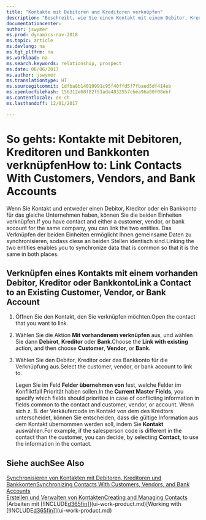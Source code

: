 ```yaml
---
title: "Kontakte mit Debitoren und Kreditoren verknüpfen"
description: "Beschreibt, wie Sie einen Kontakt mit einem Debitor, Kreditor oder einem Bankkonto aus dem gleichen Unternehmen verknüpfen, sodass Sie allgemeine Daten synchronisieren können."
documentationcenter: 
author: jswymer
ms.prod: dynamics-nav-2018
ms.topic: article
ms.devlang: na
ms.tgt_pltfrm: na
ms.workload: na
ms.search.keywords: relationship, prospect
ms.date: 06/06/2017
ms.author: jswymer
ms.translationtype: HT
ms.sourcegitcommit: 1dfba8b14019991c95f40ffd5f7fbaed5df414eb
ms.openlocfilehash: 156312e68f82f51ade4832557cbea96a80f08ebf
ms.contentlocale: de-ch
ms.lasthandoff: 12/01/2017

---
```

# <a name="how-to-link-contacts-with-customers-vendors-and-bank-accounts"></a><span data-ttu-id="b0d57-103">So gehts: Kontakte mit Debitoren, Kreditoren und Bankkonten verknüpfen</span><span class="sxs-lookup"><span data-stu-id="b0d57-103">How to: Link Contacts With Customers, Vendors, and Bank Accounts</span></span>
<span data-ttu-id="b0d57-104">Wenn Sie Kontakt und entweder einen Debitor, Kreditor oder ein Bankkonto für das gleiche Unternehmen haben, können Sie die beiden Einheiten verknüpfen.</span><span class="sxs-lookup"><span data-stu-id="b0d57-104">If you have contact and either a customer, vendor, or bank account for the same company, you can link the two entities.</span></span> <span data-ttu-id="b0d57-105">Das Verknüpfen der beiden Einheiten ermöglicht Ihnen gemeinsame Daten zu synchronisieren, sodass diese an beiden Stellen identisch sind.</span><span class="sxs-lookup"><span data-stu-id="b0d57-105">Linking the two entities enables you to synchronize data that is common so that it is the same in both places.</span></span>

## <a name="link-a-contact-to-an-existing-customer-vendor-or-bank-account"></a><span data-ttu-id="b0d57-106">Verknüpfen eines Kontakts mit einem vorhanden Debitor, Kreditor oder Bankkonto</span><span class="sxs-lookup"><span data-stu-id="b0d57-106">Link a Contact to an Existing Customer, Vendor, or Bank Account</span></span>
1. <span data-ttu-id="b0d57-107">Öffnen Sie den Kontakt, den Sie verknüpfen möchten.</span><span class="sxs-lookup"><span data-stu-id="b0d57-107">Open the contact that you want to link.</span></span>
2. <span data-ttu-id="b0d57-108">Wählen Sie die Aktion **Mit vorhandenem verknüpfen** aus, und wählen Sie dann **Debirot**, **Kreditor** oder **Bank**.</span><span class="sxs-lookup"><span data-stu-id="b0d57-108">Choose the **Link with existing** action, and then choose **Customer**, **Vendor**, or **Bank**.</span></span>
3. <span data-ttu-id="b0d57-109">Wählen Sie den Debitor, Kreditor oder das Bankkonto für die Verknüpfung aus.</span><span class="sxs-lookup"><span data-stu-id="b0d57-109">Select the customer, vendor, or bank account to link to.</span></span>

   <span data-ttu-id="b0d57-110">Legen Sie im Feld **Felder übernehmen von** fest, welche Felder im Konfliktfall Priorität haben sollen.</span><span class="sxs-lookup"><span data-stu-id="b0d57-110">In the **Current Master Fields**, you specify which fields should prioritize in case of conflicting information in fields common to the contact and customer, vendor, or account.</span></span> <span data-ttu-id="b0d57-111">Wenn sich z. B. der Verkäufercode im Kontakt von dem des Kredtors unterscheidet, können Sie entscheiden, dass die gültige Information aus dem Kontakt übernommen werden soll, indem Sie **Kontakt** auswählen.</span><span class="sxs-lookup"><span data-stu-id="b0d57-111">For example, if the salesperson code is different in the contact than the customer, you can decide, by selecting **Contact**, to use the information in the contact.</span></span>

## <a name="see-also"></a><span data-ttu-id="b0d57-112">Siehe auch</span><span class="sxs-lookup"><span data-stu-id="b0d57-112">See Also</span></span>
[<span data-ttu-id="b0d57-113">Synchronisieren von Kontakten mit Debitoren, Kreditoren und Bankkonten</span><span class="sxs-lookup"><span data-stu-id="b0d57-113">Synchronizing Contacts With Customers, Vendors, and Bank Accounts</span></span>](marketing-synchronize-contacts-customers-vendors-bank-accounts.md)  
[<span data-ttu-id="b0d57-114">Erstellen und Verwalten von Kontakten</span><span class="sxs-lookup"><span data-stu-id="b0d57-114">Creating and Managing Contacts</span></span>](marketing-contacts.md)  
<span data-ttu-id="b0d57-115">[Arbeiten mit [!INCLUDE[d365fin](includes/d365fin_md.md)]](ui-work-product.md)</span><span class="sxs-lookup"><span data-stu-id="b0d57-115">[Working with [!INCLUDE[d365fin](includes/d365fin_md.md)]](ui-work-product.md)</span></span>  

